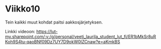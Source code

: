 # Viikko10

Tein kaikki muut kohdat paitsi aakkosjärjetyksen.

Linkki videoon:
https://lut-my.sharepoint.com/:v:/g/personal/veeti_laurila_student_lut_fi/ER1bMkSr8uRKoh9S4tu-qaoBNf09Dz7UY7D9okW0IZCnaw?e=aKmkBS
